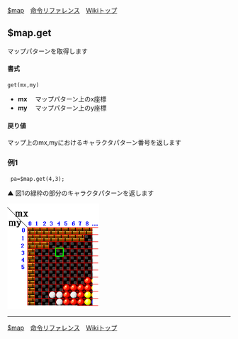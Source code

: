 
[$map](./rf-map)&emsp;[命令リファレンス](./reference)&emsp;[Wikiトップ](./)

<title>命令リファレンス - $map.get</title>

## $map.get

マップパターンを取得します

#### 書式
```
get(mx,my)
```

- **mx**
&emsp;マップパターン上のx座標
- **my**
&emsp;マップパターン上のy座標

#### 戻り値
マップ上のmx,myにおけるキャラクタパターン番号を返します


### 例1

```
 pa=$map.get(4,3);
```

▲ 図1の緑枠の部分のキャラクタパターンを返します

![map-get.png](./img/map-get.png)

***

[$map](./rf-map)&emsp;[命令リファレンス](./reference)&emsp;[Wikiトップ](./)


